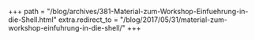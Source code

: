 +++
path = "/blog/archives/381-Material-zum-Workshop-Einfuehrung-in-die-Shell.html"
extra.redirect_to = "/blog/2017/05/31/material-zum-workshop-einfuhrung-in-die-shell/"
+++
